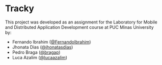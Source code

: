 # Tracky

This project was developed as an assignment for the Laboratory for Mobile and Distributed Application Development course at PUC Minas University by:

- Fernando Ibrahim ([@FernandoIbrahim](https://github.com/FernandoIbrahim))
- Jhonata Dias ([@jhonatasdias](https://github.com/jhonatasdias))
- Pedro Braga ([@bragap](https://github.com/bragap))
- Luca Azalim ([@lucaazalim](https://github.com/lucaazalim))
